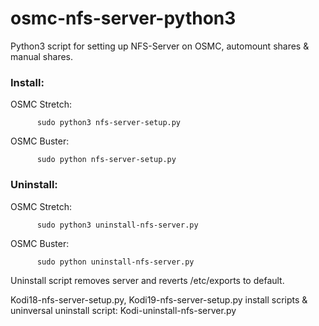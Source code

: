# osmc-nfs-server-python3

Python3 script for setting up NFS-Server on OSMC, automount shares & manual shares. 

<h3>Install:</h3>

OSMC Stretch:
          
          sudo python3 nfs-server-setup.py
          
OSMC Buster:
          
          sudo python nfs-server-setup.py
   

<h3>Uninstall:</h3>

OSMC Stretch:

          sudo python3 uninstall-nfs-server.py
          
OSMC Buster:

          sudo python uninstall-nfs-server.py
          
Uninstall script removes server and reverts /etc/exports to default. 

Kodi18-nfs-server-setup.py, Kodi19-nfs-server-setup.py install scripts & uninversal uninstall script: Kodi-uninstall-nfs-server.py

